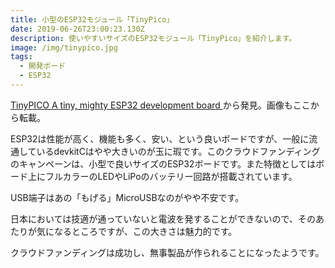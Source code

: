 ```yaml
---
title: 小型のESP32モジュール「TinyPico」
date: 2019-06-26T23:00:23.130Z
description: 使いやすいサイズのESP32モジュール「TinyPico」を紹介します。
image: /img/tinypico.jpg
tags:
  - 開発ボード
  - ESP32
---
```

[TinyPICO A tiny, mighty ESP32 development board](https://www.crowdsupply.com/unexpected-maker/tinypico)から発見。画像もここから転載。

ESP32は性能が高く、機能も多く、安い、という良いボードですが、一般に流通しているdevkitCはやや大きいのが玉に瑕です。このクラウドファンディングのキャンペーンは、小型で良いサイズのESP32ボードです。また特徴としてはボード上にフルカラーのLEDやLiPoのバッテリー回路が搭載されています。

USB端子はあの「もげる」MicroUSBなのがやや不安です。

日本においては技適が通っていないと電波を発することができないので、そのあたりが気になるところですが、この大きさは魅力的です。

クラウドファンディングは成功し、無事製品が作られることになったようです。
